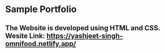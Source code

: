 # Sample Portfolio

## The Website is developed using HTML and CSS. Wesite Link: https://yashjeet-singh-omnifood.netlify.app/
